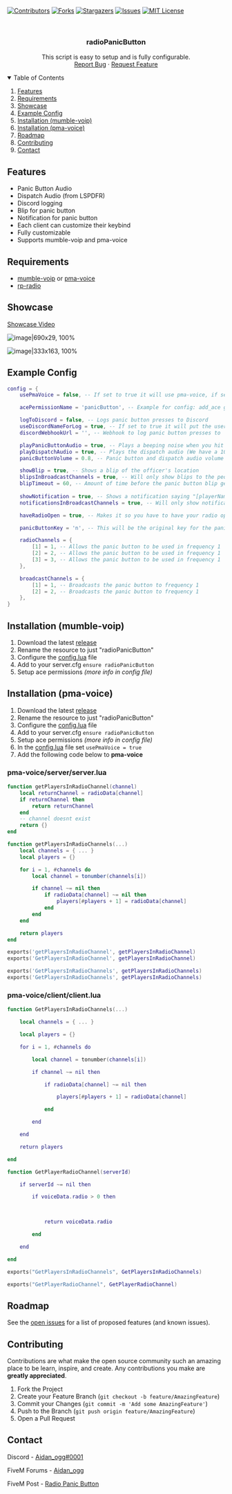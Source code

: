 [![Contributors][contributors-shield]][contributors-url]
[![Forks][forks-shield]][forks-url]
[![Stargazers][stars-shield]][stars-url]
[![Issues][issues-shield]][issues-url]
[![MIT License][license-shield]][license-url]

<!-- PROJECT LOGO -->
<br />
<p align="center">
  <h3 align="center">radioPanicButton</h3>

  <p align="center">
    This script is easy to setup and is fully configurable.
    <br />
    <a href="https://github.com/Aidan4444/radioPanicButton/issues">Report Bug</a>
    ·
    <a href="https://github.com/Aidan4444/radioPanicButton/issues">Request Feature</a>
  </p>
</p>



<!-- TABLE OF CONTENTS -->
<details open="open">
  <summary>Table of Contents</summary>
  <ol>
    <li><a href="#features">Features</a></li>
    <li><a href="#requirements">Requirements</a></li>
    <li><a href="#showcase">Showcase</a></li>
    <li><a href="#example-config">Example Config</a></li>
    <li><a href="#installation-mumble-voip">Installation (mumble-voip)</a></li>
    <li><a href="#installation-pma-voice">Installation (pma-voice)</a></li>
    <li><a href="#roadmap">Roadmap</a></li>
    <li><a href="#contributing">Contributing</a></li>
    <li><a href="#contact">Contact</a></li>
  </ol>
</details>



## Features
* Panic Button Audio
* Dispatch Audio (from LSPDFR)
* Discord logging 
* Blip for panic button
* Notification for panic button
* Each client can customize their keybind
* Fully customizable
* Supports mumble-voip and pma-voice


## Requirements
* [mumble-voip](https://forum.cfx.re/t/release-mumble-voip-rp-radio/1083683) or [pma-voice](https://forum.cfx.re/t/release-voip-pma-voice-mumble-voip-alternative/1896255)
* [rp-radio](https://forum.cfx.re/t/release-mumble-voip-rp-radio/1083683)


## Showcase
[Showcase Video](https://streamable.com/rc6ksz)

![image|690x29, 100%](https://cdn.discordapp.com/attachments/831462056229994497/846989150535417876/8026304cff389a4a54ca5dcfc92911f6.png)

![image|333x163, 100%](https://cdn.discordapp.com/attachments/831462056229994497/846989127601356800/a6135ec06fd504aacbb2e48ca9ca224e.png)


## Example Config
```lua
config = {
    usePmaVoice = false, -- If set to true it will use pma-voice, if set to false it will use mumble-voip

    acePermissionName = 'panicButton', -- Example for config: add_ace group.leo panicButton allow [For Blips and Notification]

    logToDiscord = false, -- Logs panic button presses to Discord
    useDiscordNameForLog = true, -- If set to true it will put the user's @ instead of their in game name, unless they don't have a Discord account linked
    discordWebhookUrl = '', -- Webhook to log panic button presses to 

    playPanicButtonAudio = true, -- Plays a beeping noise when you hit the panic button
    playDispatchAudio = true, -- Plays the dispatch audio (We have a 10-99...)
    panicButtonVolume = 0.8, -- Panic button and dispatch audio volume

    showBlip = true, -- Shows a blip of the officer's location
    blipsInBroadcastChannels = true, -- Will only show blips to the people in the channels specified in the broadcastChannels table below
    blipTimeout = 60, -- Amount of time before the panic button blip gets deleted (in seconds)
    
    showNotification = true, -- Shows a notification saying "[playerName] pressed their panic button at [streetName]"
    notificationsInBroadcastChannels = true, -- Will only show notifications to the people in the channels specified in the broadcastChannels table below

    haveRadioOpen = true, -- Makes it so you have to have your radio open to hit the panic button

    panicButtonKey = 'n', -- This will be the original key for the panic button, each client can further customise the keybind inn their GTA V keybinds menu under the FiveM tab

    radioChannels = { 
        [1] = 1, -- Allows the panic button to be used in frequency 1
        [2] = 2, -- Allows the panic button to be used in frequency 1
        [3] = 3, -- Allows the panic button to be used in frequency 1
    },

    broadcastChannels = {
        [1] = 1, -- Broadcasts the panic button to frequency 1 
        [2] = 2, -- Broadcasts the panic button to frequency 1 
    },
}
```


## Installation (mumble-voip)
1. Download the latest [release](https://github.com/Aidan4444/radioPanicButton/releases/latest)
2. Rename the resource to just "radioPanicButton"
3. Configure the [config.lua](https://github.com/Aidan4444/radioPanicButton/blob/master/config.lua) file 
4. Add to your server.cfg `ensure radioPanicButton`
5. Setup ace permissions *(more info in config file)*


## Installation (pma-voice)
1. Download the latest [release](https://github.com/Aidan4444/radioPanicButton/releases/latest)
2. Rename the resource to just "radioPanicButton"
3. Configure the [config.lua](https://github.com/Aidan4444/radioPanicButton/blob/master/config.lua) file 
4. Add to your server.cfg `ensure radioPanicButton`
5. Setup ace permissions *(more info in config file)*
6. In the [config.lua](https://github.com/Aidan4444/radioPanicButton/blob/master/config.lua) file set `usePmaVoice = true`
7. Add the following code below to **pma-voice**

### pma-voice/server/server.lua
```lua
function getPlayersInRadioChannel(channel)
	local returnChannel = radioData[channel]
	if returnChannel then
		return returnChannel
	end
	-- channel doesnt exist
	return {}
end

function getPlayersInRadioChannels(...)
	local channels = { ... }
	local players = {}

	for i = 1, #channels do
		local channel = tonumber(channels[i])

		if channel ~= nil then
			if radioData[channel] ~= nil then
				players[#players + 1] = radioData[channel]
			end
		end
	end

	return players
end

exports('getPlayersInRadioChannel', getPlayersInRadioChannel)
exports('GetPlayersInRadioChannel', getPlayersInRadioChannel)

exports('GetPlayersInRadioChannels', getPlayersInRadioChannels)
exports('GetPlayersInRadioChannels', getPlayersInRadioChannels)
```

### pma-voice/client/client.lua
```lua
function GetPlayersInRadioChannels(...)

    local channels = { ... }

    local players = {}

    for i = 1, #channels do

        local channel = tonumber(channels[i])

        if channel ~= nil then

            if radioData[channel] ~= nil then

                players[#players + 1] = radioData[channel]

            end

        end

    end

    return players

end

function GetPlayerRadioChannel(serverId)

    if serverId ~= nil then 

        if voiceData.radio > 0 then 

            

            return voiceData.radio

        end 

    end 

end

exports("GetPlayersInRadioChannels", GetPlayersInRadioChannels)

exports("GetPlayerRadioChannel", GetPlayerRadioChannel)
```


## Roadmap

See the [open issues](https://github.com/othneildrew/Best-README-Template/issues) for a list of proposed features (and known issues).


## Contributing

Contributions are what make the open source community such an amazing place to be learn, inspire, and create. Any contributions you make are **greatly appreciated**.

1. Fork the Project
2. Create your Feature Branch (`git checkout -b feature/AmazingFeature`)
3. Commit your Changes (`git commit -m 'Add some AmazingFeature'`)
4. Push to the Branch (`git push origin feature/AmazingFeature`)
5. Open a Pull Request


## Contact

Discord      - [Aidan_ogg#0001](https://discordapp.com/users/705110046563893259)

FiveM Forums - [Aidan_ogg](https://forum.cfx.re/u/aidan_ogg)

FiveM Post   - [Radio Panic Button](https://forum.cfx.re/t/standalone-release-radio-panic-button-rp-radio/2969686)






<!-- MARKDOWN LINKS & IMAGES -->
<!-- https://www.markdownguide.org/basic-syntax/#reference-style-links -->
[contributors-shield]: https://img.shields.io/github/contributors/Aidan4444/radioPanicButton.svg?style=for-the-badge
[contributors-url]: https://github.com/Aidan4444/radioPanicButton/graphs/contributors
[forks-shield]: https://img.shields.io/github/forks/Aidan4444/radioPanicButton.svg?style=for-the-badge
[forks-url]: https://github.com/Aidan4444/radioPanicButton/network/members
[stars-shield]: https://img.shields.io/github/stars/Aidan4444/radioPanicButton.svg?style=for-the-badge
[stars-url]: https://github.com/Aidan4444/radioPanicButton/stargazers
[issues-shield]: https://img.shields.io/github/issues/Aidan4444/radioPanicButton.svg?style=for-the-badge
[issues-url]: https://github.com/Aidan4444/radioPanicButton/issues
[license-shield]: https://img.shields.io/github/license/Aidan4444/radioPanicButton.svg?style=for-the-badge
[license-url]: https://github.com/Aidan4444/radioPanicButton/blob/master/LICENSE
